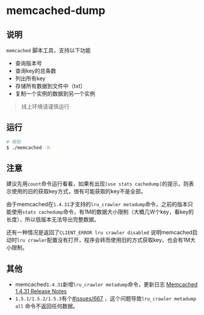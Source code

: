 # memcached-dump

## 说明

`memcached` 脚本工具，支持以下功能

- 查询版本号
- 查询key的总条数
- 列出所有key
- 存储所有数据到文件中（txt）
- 复制一个实例的数据到另一个实例

> 线上环境请谨慎运行

## 运行

```bash
# 帮助
$ ./memcached -h
```

## 注意

建议先用`count`命令运行看看，如果有出现`[use stats cachedump]`的提示，则表示使用的旧的获取key方式，很有可能获取的key不是全部。

由于memcached在`1.4.31`才支持的`lru_crawler metadump`命令，之前的版本只能使用`stats cachedump`命令，有1M的数据大小限制（大概几W个key，看key的长度），所以低版本无法导出完整数据。

还有一种情况是返回了`CLIENT_ERROR lru crawler disabled` 说明memcached启动时`lru crawler`配置没有打开，程序会转而使用旧的方式获取key，也会有1M大小限制。

## 其他

- memcached`1.4.31`新增`lru_crawler metadump`命令，更新日志 [Memcached 1.4.31 Release Notes](https://github.com/memcached/memcached/wiki/ReleaseNotes1431)
- `1.5.1/1.5.2/1.5.3`有个[#issues/667](https://github.com/memcached/memcached/issues/667) ，这个问题导致`lru_crawler metadump all` 命令不返回任何数据。
